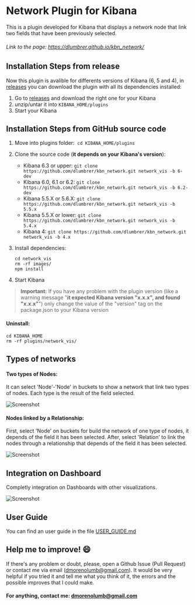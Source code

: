 # Network Plugin for Kibana

This is a plugin developed for Kibana that displays a network node that link two fields that have been previously selected.

###### Link to the page: https://dlumbrer.github.io/kbn_network/

## Installation Steps from release

Now this plugin is avalible for differents versions of Kibana (6, 5 and 4), in [releases](https://github.com/dlumbrer/kbn_network/releases "Go to releases!") you can download the plugin with all its dependencies installed:

1. Go to [releases](https://github.com/dlumbrer/kbn_network/releases "Go to releases!") and download the right one for your Kibana
2. unzip/untar it into `KIBANA_HOME/plugins`
3. Start your Kibana


## Installation Steps from GitHub source code

1. Move into plugins folder:  `cd KIBANA_HOME/plugins`
2. Clone the source code (**it depends on your Kibana's version**):
    - Kibana 6.3 or upper: `git clone https://github.com/dlumbrer/kbn_network.git network_vis -b 6-dev`
    - Kibana 6.0, 6.1 or 6.2: `git clone https://github.com/dlumbrer/kbn_network.git network_vis -b 6.2-dev`
    - Kibana 5.5.X or 5.6.X: `git clone https://github.com/dlumbrer/kbn_network.git network_vis -b 5.5.x`
    - Kibana 5.5.X or lower: `git clone https://github.com/dlumbrer/kbn_network.git network_vis -b 5.4.x`
    - Kibana 4: `git clone https://github.com/dlumbrer/kbn_network.git network_vis -b 4.x`

3. Install dependencies:
      ```
      cd network_vis
      rm -rf images/
      npm install
      ```
4. Start Kibana

> **Important:** If you have any problem with the plugin version (like a warning message "**it expected Kibana version "x.x.x", and found "x.x.x"**") only change the value of the "version" tag on the package.json to your Kibana version


#### Uninstall:
```
cd KIBANA_HOME
rm -rf plugins/network_vis/
```


## Types of networks

#### Two types of Nodes:

It can select 'Node'-'Node' in buckets to show a network that link two types of nodes. Each type is the result of the field selected.

![Screenshot](images/Easy.png)

#### Nodes linked by a Relationship:

First, select 'Node' on buckets for build the network of one type of nodes, it depends of the field it has been selected. After, select 'Relation' to link the nodes through a relationship that depends of the field it has been selected.

![Screenshot](images/Types.png)

## Integration on Dashboard

Completly integration on Dashboards with other visualizations.

![Screenshot](images/Dashboard.png)

## User Guide

You can find an user guide in the file [USER_GUIDE.md](https://github.com/dlumbrer/kbn_network/blob/master/USER_GUIDE.md "Go to the user guide!")

## Help me to improve! :smile:

If there's any problem or doubt, please, open a Github Issue (Pull Request) or contact me via email (dmorenolumb@gmail.com). It would be very helpful if you tried it and tell me what you think of it, the errors and the possible improves that I could make.


#### For anything, contact me: dmorenolumb@gmail.com
